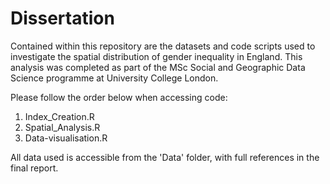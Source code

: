 # Dissertation

Contained within this repository are the datasets and code scripts used to investigate the spatial distribution of gender inequality in England. 
This analysis was completed as part of the MSc Social and Geographic Data Science programme at University College London. 

Please follow the order below when accessing code:
1. Index_Creation.R
2. Spatial_Analysis.R
3. Data-visualisation.R 

All data used is accessible from the 'Data' folder, with full references in the final report.
